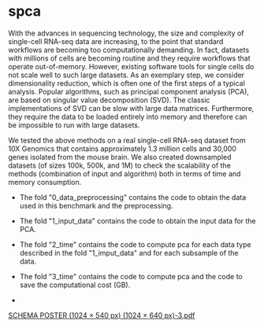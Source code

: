 # spca

With the advances in sequencing technology, the size and complexity of single-cell RNA-seq data are increasing, to the point that standard workflows are becoming too computationally demanding. In fact, datasets with millions of cells are becoming routine and they require workflows that operate out-of-memory.
However, existing software tools for single cells do not scale well to such large datasets. As an exemplary step, we consider dimensionality reduction, which is often one of the first steps of a typical analysis. Popular algorithms, such as principal component analysis (PCA), are based on singular value decomposition (SVD).
The classic implementations of SVD can be slow with large data matrices. Furthermore, they require the data to be loaded entirely into memory and therefore can be impossible to run with large datasets.

We tested the above methods on a real single-cell RNA-seq dataset from 10X Genomics that contains approximately 1.3 million cells and 30,000 genes isolated from the mouse brain.
We also created downsampled datasets (of sizes 100k, 500k, and 1M) to check the scalability of the methods (combination of input and algorithm) both in terms of time and memory consumption.

* The fold "0_data_preprocessing" contains the code to obtain the data used in this benchmark and the preprocessing.

* The fold "1_input_data" contains the code to obtain the input data for the PCA.

* The fold "2_time" contains the code to compute pca for each data type described in the fold "1_imput_data" and for each subsample of the data.

* The fold "3_time" contains the code to compute pca and the code to save the computational cost (GB).

* 
[SCHEMA POSTER (1024 × 540 px) (1024 × 640 px)-3.pdf](https://github.com/billila/spca/files/12605990/SCHEMA.POSTER.1024.x.540.px.1024.x.640.px.-3.pdf)
